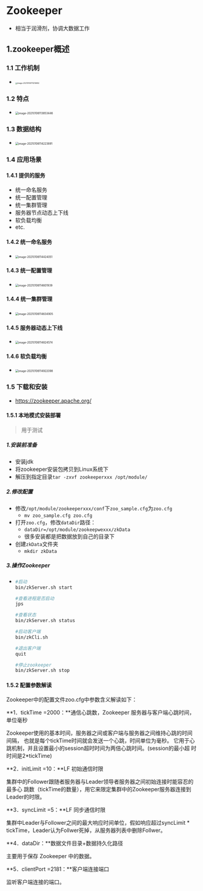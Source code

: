 # Zookeeper

+ 相当于润滑剂，协调大数据工作

## 1.zookeeper概述

### 1.1 工作机制

+ <img src="Zookeeper.assets/image-20210106111216892.png" alt="image-20210106111216892" style="zoom: 33%;" />

### 1.2 特点

+ <img src="Zookeeper.assets/image-20210106113853446.png" alt="image-20210106113853446" style="zoom:50%;" />

### 1.3 数据结构

+ <img src="Zookeeper.assets/image-20210106114223891.png" alt="image-20210106114223891" style="zoom:50%;" />

### 1.4 应用场景

#### 1.4.1 提供的服务

+ 统一命名服务
+ 统一配置管理
+ 统一集群管理
+ 服务器节点动态上下线
+ 软负载均衡
+ etc.

#### 1.4.2 统一命名服务

+ <img src="Zookeeper.assets/image-20210106114424051.png" alt="image-20210106114424051" style="zoom:50%;" />

#### 1.4.3 统一配置管理

+ <img src="Zookeeper.assets/image-20210106114601939.png" alt="image-20210106114601939" style="zoom:50%;" />

#### 1.4.4 统一集群管理

+ <img src="Zookeeper.assets/image-20210106114634905.png" alt="image-20210106114634905" style="zoom: 50%;" />

#### 1.4.5 服务器动态上下线

+ <img src="Zookeeper.assets/image-20210106114824574.png" alt="image-20210106114824574" style="zoom:50%;" />

#### 1.4.6 软负载均衡

+ <img src="Zookeeper.assets/image-20210106114922098.png" alt="image-20210106114922098" style="zoom:50%;" />



### 1.5 下载和安装

+ https://zookeeper.apache.org/

#### 1.5.1 本地模式安装部署

> 用于测试

##### 1.安装前准备

+ 安装jdk
+ 将zookeeper安装包拷贝到Linux系统下
+ 解压到指定目录`tar -zxvf zookeeperxxx /opt/module/`

##### 2.修改配置

+ 修改`/opt/module/zookeeperxxx/conf`下`zoo_sample.cfg`为`zoo.cfg`
  + `mv zoo_sample.cfg zoo.cfg`
+ 打开`zoo.cfg`，修改`dataDir`路径：
  + `dataDir=/opt/module/zookeepwexxx/zkData`
  + 很多安装都是把数据放到自己的目录下
+ 创建`zkData`文件夹
  + `mkdir zkData`

##### 3.操作Zookeeper

+ ```bash
  #启动
  bin/zkServer.sh start
  
  #查看进程是否启动
  jps
  
  #查看状态
  bin/zkServer.sh status
  
  #启动客户端
  bin/zkCli.sh
  
  #退出客户端
  quit
  
  #停止zookeeper
  bin/zkServer.sh stop
  ```



#### 1.5.2 配置参数解读

Zookeeper中的配置文件zoo.cfg中参数含义解读如下：

 **1．tickTime =2000：**通信心跳数，Zookeeper 服务器与客户端心跳时间，单位毫秒 

Zookeeper使用的基本时间，服务器之间或客户端与服务器之间维持心跳的时间间隔， 也就是每个tickTime时间就会发送一个心跳，时间单位为毫秒。 它用于心跳机制，并且设置最小的session超时时间为两倍心跳时间。(session的最小超 时时间是2*tickTime)

 **2．initLimit =10：**LF 初始通信时限 

集群中的Follower跟随者服务器与Leader领导者服务器之间初始连接时能容忍的最多心 跳数（tickTime的数量），用它来限定集群中的Zookeeper服务器连接到Leader的时限。 

**3．syncLimit =5：**LF 同步通信时限

 集群中Leader与Follower之间的最大响应时间单位，假如响应超过syncLimit * tickTime，Leader认为Follwer死掉，从服务器列表中删除Follwer。 

**4．dataDir：**数据文件目录+数据持久化路径 

主要用于保存 Zookeeper 中的数据。

 **5．clientPort =2181：**客户端连接端口 

监听客户端连接的端口。